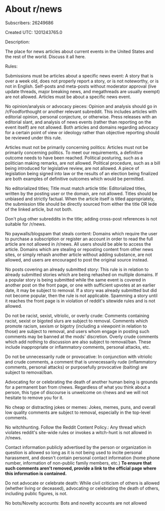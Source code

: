 # About r/news

Subscribers: 26249686

Created UTC: 1201243765.0

Description:

The place for news articles about current events in the United States and the rest of the world. Discuss it all here.

Rules:

Submissions must be articles about a specific news event: A story that is over a week old, does not properly report a story, or is not noteworthy, or is not in English. Self-posts and meta-posts without moderator approval (live update threads, major breaking news, and megathreads are usually exempt) are not allowed. Articles must be about a specific news event.

No opinion/analysis or advocacy pieces: Opinion and analysis should go in /r/Foodforthought or another relevant subreddit. This includes articles with editorial opinion, personal conjecture, or otherwise. Press releases with an editorial slant, and analysis of news events (rather than reporting on the event itself) are not allowed. Both articles and domains regarding advocacy for a certain point of view or ideology rather than objective reporting should be reviewed under this rule.

Articles must not be primarily concerning politics: Articles must not be primarily concerning politics. To meet our requirements, a definitive outcome needs to have been reached. Political posturing, such as a politician making remarks, are not allowed. Political procedure, such as a bill being introduced for legislative review, are not allowed. A piece of legislation being signed into law or the results of an election being finalized are both examples of definitive outcomes which would be permitted.

No editorialized titles; Title must match article title: Editorialized titles, written by the posting user or the domain, are not allowed. Titles should be unbiased and strictly factual. When the article itself is titled appropriately, the submission title should be directly sourced from either the title OR lede of the linked article, but not both.

Don't plug other subreddits in the title; adding cross-post references is not suitable for /r/news.

No paywalls/blogspam that steals content: Domains which require the user to purchase a subscription or register an account in order to read the full article are not allowed in /r/news. All users should be able to access the article. Domains which are stealing or reposting content from other news sites, or simply rehash another article without adding substance, are not allowed, and users are encouraged to post the original source instead.

No posts covering an already submitted story: This rule is in relation to already submitted stories which are being rehashed on multiple domains. If a popular story is being submitted while the same event is covered in another post on the front page, or one with sufficient upvotes at an earlier date, it may be subject to removal. If a story was already submitted but did not become popular, then the rule is not applicable. Spamming a story until it reaches the front page is in violation of reddit's sitewide rules and is not allowed.

Do not be racist, sexist, vitriolic, or overly crude: Comments containing racist, sexist or bigoted slurs are subject to removal. Comments which promote racism, sexism or bigotry (including a viewpoint in relation to those) are subject to removal, and users whom engage in posting such comments may be banned at the mods' discretion. Overly crude comments which add nothing to discussion are also subject to removal/ban. These include inappropriate or inflammatory comments, personal attacks, etc.

Do not be unnecessarily rude or provocative: In conjunction with vitriolic and crude comments, a comment that is unnecessarily rude (inflammatory comments, personal attacks) or purposefully provocative (baiting) are subject to removal/ban.

Advocating for or celebrating the death of another human being is grounds for a permanent ban from r/news. Regardless of what you think about a person, this type of discourse is unwelcome on r/news and we will not hesitate to remove you for it.

No cheap or distracting jokes or memes: Jokes, memes, puns, and overall low quality comments are subject to removal, especially in the top-level comments.

No witchhunting. Follow the Reddit Content Policy.: Any thread which violates reddit's site-wide rules or invokes a witch-hunt is not allowed in /r/news.

Contact information publicly advertised by the person or organization in question is allowed so long as it is not being used to incite personal harassment, and doesn't contain personal contact information (home phone number, information of non-public family members, etc.) **To ensure that such comments aren't removed, provide a link to the official page where this information is contained.**

Do not advocate or celebrate death: While civil criticism of others is allowed (whether living or deceased), advocating or celebrating the death of others, including public figures, is not.

No bots/Novelty accounts: Bots and novelty accounts are not allowed

